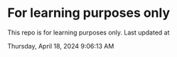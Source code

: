 # For learning purposes only
This repo is for learning purposes only.
Last updated at

Thursday, April 18, 2024 9:06:13 AM


